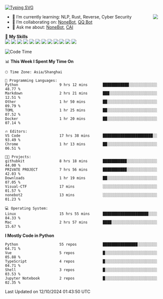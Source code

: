 [![Typing SVG](https://readme-typing-svg.herokuapp.com?size=25&duration=2500&color=8C43EA&vCenter=true&width=200&height=40&lines=Hi+there+%F0%9F%91%8B%F0%9F%8F%BB;I'm+yanyongyu)](https://git.io/typing-svg)

<a href="#">
  <img align="right" src="https://github-readme-stats.vercel.app/api?username=yanyongyu&count_private=true&show_icons=true&bg_color=15,f2f7fd,E0EAFC" />
</a>

- 🌱 I’m currently learning: NLP, Rust, Reverse, Cyber Security
- 👯 I’m collaborating on: [NoneBot](https://github.com/nonebot), [QQ Bot](https://github.com/Mrs4s/go-cqhttp)
- 💬 Ask me about: [NoneBot](https://github.com/nonebot), [CAI](https://github.com/cscs181/CAI)

🌟 **My Skills**  
![](https://img.shields.io/badge/-Python-3e74a2?style=flat-square&logo=Python&logoColor=fff)
![](https://img.shields.io/badge/-TypeScript-3178C6?style=flat-square&logo=TypeScript&logoColor=fff)
![](https://img.shields.io/badge/-Vue-4fc08d?style=flat-square&logo=Vue.js&logoColor=fff)
![](https://img.shields.io/badge/-React-2d98ce?style=flat-square&logo=React&logoColor=fff)
![](https://img.shields.io/badge/-FastAPI-009688?style=flat-square&logo=FastAPI&logoColor=fff)
![](https://img.shields.io/badge/-Linux-000000?style=flat-square&logo=Linux&logoColor=fff)
![](https://img.shields.io/badge/-Docker-2496ED?style=flat-square&logo=Docker&logoColor=fff)
![](https://img.shields.io/badge/-Kubernetes-326CE5?style=flat-square&logo=Kubernetes&logoColor=fff)
![](https://img.shields.io/badge/-GitHub%20Actions-2088FF?style=flat-square&logo=GitHubActions&logoColor=fff)
![](https://img.shields.io/badge/-PostgreSQL-4169E1?style=flat-square&logo=PostgreSQL&logoColor=fff)
![](https://img.shields.io/badge/-Redis-DC382D?style=flat-square&logo=Redis&logoColor=fff)
![](https://img.shields.io/badge/-MongoDB-47A248?style=flat-square&logo=MongoDB&logoColor=fff)

<!--START_SECTION:waka-->
![Code Time](http://img.shields.io/badge/Code%20Time-6%2C756%20hrs%2039%20mins-blue)

📊 **This Week I Spent My Time On** 

```text
🕑︎ Time Zone: Asia/Shanghai

💬 Programming Languages: 
Python                   9 hrs 12 mins       ████████████░░░░░░░░░░░░░   48.77 % 
Markdown                 2 hrs 21 mins       ███░░░░░░░░░░░░░░░░░░░░░░   12.51 % 
Other                    1 hr 50 mins        ██░░░░░░░░░░░░░░░░░░░░░░░   09.79 % 
TOML                     1 hr 25 mins        ██░░░░░░░░░░░░░░░░░░░░░░░   07.52 % 
Docker                   1 hr 20 mins        ██░░░░░░░░░░░░░░░░░░░░░░░   07.14 % 

🔥 Editors: 
VS Code                  17 hrs 38 mins      ███████████████████████░░   93.49 % 
Chrome                   1 hr 13 mins        ██░░░░░░░░░░░░░░░░░░░░░░░   06.51 % 

🐱‍💻 Projects: 
githubkit                8 hrs 18 mins       ███████████░░░░░░░░░░░░░░   44.00 % 
PRIVATE PROJECT          7 hrs 56 mins       ███████████░░░░░░░░░░░░░░   42.03 % 
Downloads                1 hr 19 mins        ██░░░░░░░░░░░░░░░░░░░░░░░   07.05 % 
Visual-CTF               17 mins             ░░░░░░░░░░░░░░░░░░░░░░░░░   01.57 % 
nonebot2                 13 mins             ░░░░░░░░░░░░░░░░░░░░░░░░░   01.23 % 

💻 Operating System: 
Linux                    15 hrs 55 mins      █████████████████████░░░░   84.33 % 
Mac                      2 hrs 57 mins       ████░░░░░░░░░░░░░░░░░░░░░   15.67 % 
```

**I Mostly Code in Python** 

```text
Python                   55 repos            ████████████████░░░░░░░░░   64.71 % 
Vue                      5 repos             █░░░░░░░░░░░░░░░░░░░░░░░░   05.88 % 
TypeScript               4 repos             █░░░░░░░░░░░░░░░░░░░░░░░░   04.71 % 
Shell                    3 repos             █░░░░░░░░░░░░░░░░░░░░░░░░   03.53 % 
Jupyter Notebook         2 repos             █░░░░░░░░░░░░░░░░░░░░░░░░   02.35 % 
```




 Last Updated on 12/10/2024 01:43:50 UTC
<!--END_SECTION:waka-->

